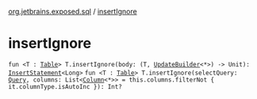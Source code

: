 [org.jetbrains.exposed.sql](index.md) / [insertIgnore](.)

# insertIgnore

`fun <T : `[`Table`](-table/index.md)`> T.insertIgnore(body: (T, `[`UpdateBuilder`](../org.jetbrains.exposed.sql.statements/-update-builder/index.md)`<*>) -> Unit): `[`InsertStatement`](../org.jetbrains.exposed.sql.statements/-insert-statement/index.md)`<Long>`
`fun <T : `[`Table`](-table/index.md)`> T.insertIgnore(selectQuery: `[`Query`](-query/index.md)`, columns: List<`[`Column`](-column/index.md)`<*>> = this.columns.filterNot { it.columnType.isAutoInc }): Int?`
